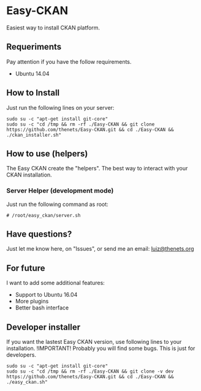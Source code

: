 # Easy-CKAN
Easiest way to install CKAN platform.


## Requeriments
Pay attention if you have the follow requirements.

- Ubuntu 14.04


## How to Install
Just run the following lines on your server:

```
sudo su -c "apt-get install git-core"
sudo su -c "cd /tmp && rm -rf ./Easy-CKAN && git clone https://github.com/thenets/Easy-CKAN.git && cd ./Easy-CKAN && ./ckan_installer.sh"
```

## How to use (helpers)
The Easy CKAN create the "helpers". The best way to interact with your CKAN installation.

### Server Helper (development mode)
Just run the following command as root:

`# /root/easy_ckan/server.sh`


## Have questions?
Just let me know here, on "Issues", or send me an email: luiz@thenets.org


## For future
I want to add some additional features:

- Support to Ubuntu 16.04
- More plugins
- Better bash interface



## Developer installer
If you want the lastest Easy CKAN version, use following lines to your installation.
!IMPORTANT! Probably you will find some bugs. This is just for developers.

```
sudo su -c "apt-get install git-core"
sudo su -c "cd /tmp && rm -rf ./Easy-CKAN && git clone -v dev https://github.com/thenets/Easy-CKAN.git && cd ./Easy-CKAN && ./easy_ckan.sh"
```